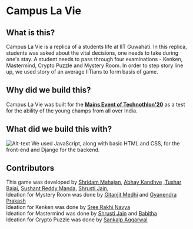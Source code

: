 # Campus La Vie

## What is this?
Campus La Vie is a replica of a students life at IIT Guwahati. In this replica, students was asked about the vital decisions, one needs to take during one's stay.
A student needs to pass through four examinations - Kenken, Mastermind, Crypto Puzzle and Mystery Room. In order to step story line up, we used story of an average IITians to form basis of game.  

## Why did we build this?
Campus La Vie was built for the [**Mains Event of Technothlon'20**](https://technothlon.techniche.org.in/mains) as a test for the ability of the young champs from all over India. 

## What did we build this with?
![Alt-text](https://i.ibb.co/N7wb0Gc/Untitled-design-1.png)
We used JavaScript, along with basic HTML and CSS, for the front-end and Django for the backend.

## Contributors
This game was developed by [Shridam Mahajan](https://github.com/shridam1207),  [Abhay Kandhve](https://github.com/KANDHVE950) ,[Tushar Bajaj](https://github.com/bajajtushar094), [Sushant Reddy Manda](https://github.com/SushanthReddyManda), [Shrusti Jain](https://github.com/debug-shush),
<br> 
Ideation for Mystery Room was done by [Gitanjit Medhi](https://github.com/Gitanjit) and [Gyanendra Prakash](https://github.com/Gyaniultimate)
<br>
Ideation for Kenken was done by [Sree Rakhi](https://github.com/sreerakhi9),[Navya](https://github.com/navyasri02)
<br>
Ideation for Mastermind was done by [Shrusti Jain](https://github.com/debug-shush) and [Babitha](https://github.com/babitha667)
<br>
Ideation for Crypto Puzzle was done by [Sankalp Aggarwal](https://github.com/agrawalsankalp)
 
 
